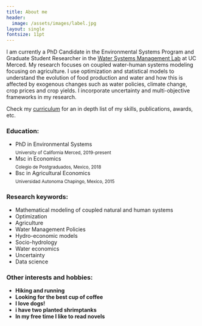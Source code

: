 ```yaml
---
title: About me
header:
  image: /assets/images/label.jpg
layout: single
fontsize: 11pt
---
```



<meta name="viewport" content="width=device-width, initial-scale=1">
<script src="https://kit.fontawesome.com/a076d05399.js" crossorigin="anonymous"></script>



I am currently a PhD Candidate in the Environmental Systems Program and Graduate Student Researcher in the  <a href="https://www.wsm.ucmerced.edu/">Water Systems Management Lab</a> at UC Merced. My research focuses on coupled water-human systems modeling focusing on agriculture. I use optimization and statistical models to understand the evolution of food production and water and how this is affected by exogenous changes such as water policies, climate change, crop prices and crop yields. I incorporate uncertainty and multi-objective frameworks in my research. 



Check my [curriculum](https://github.com/josemrodriguezf/josemrodriguezf.github.io/raw/master/assets/pdf/Jose_Rodriguez_CV.pdf) for an in depth list of my skills, publications, awards, etc. 


### <b><i class="fas fa-graduation-cap"></i> Education:</b>

- PhD in Environmental Systems<br/><sub>University of California Merced, 2019-present</sub>
- Msc in Economics<br/><sub>Colegio de Postgraduados, Mexico, 2018</sub>
- Bsc in Agricultural Economics<br/><sub>Universidad Autonoma Chapingo, Mexico, 2015</sub>

### <b><i class="fas fa-laptop-code"></i> Research keywords:</b>

- Mathematical modeling of coupled natural and human systems
- Optimization
- Agriculture 
- Water Management Policies
- Hydro-economic models
- Socio-hydrology 
- Water economics
- Uncertainty
- Data science

### <b><i class="fas fa-hiking"></i> Other interests and hobbies:<b>

- Hiking and running 
- Looking for the best cup of coffee <i class="fas fa-coffee"></i>
- I love dogs!
- i have two planted shrimptanks 
- In my free time I like to read novels



